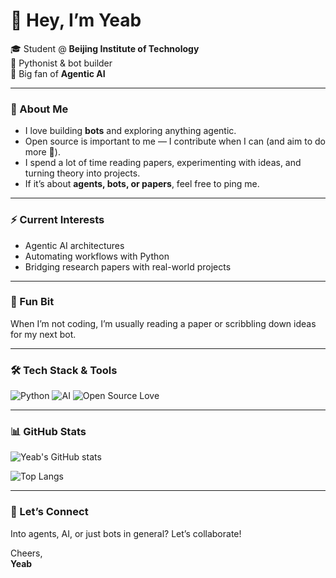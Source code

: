 # 👋 Hey, I’m Yeab  

🎓 Student @ **Beijing Institute of Technology**  
🐍 Pythonist & bot builder  
🤖 Big fan of **Agentic AI**  

---

### 🔧 About Me  
- I love building **bots** and exploring anything agentic.  
- Open source is important to me — I contribute when I can (and aim to do more 🚀).  
- I spend a lot of time reading papers, experimenting with ideas, and turning theory into projects.  
- If it’s about **agents, bots, or papers**, feel free to ping me.  

---

### ⚡ Current Interests  
- Agentic AI architectures  
- Automating workflows with Python  
- Bridging research papers with real-world projects  

---

### 🌱 Fun Bit  
When I’m not coding, I’m usually reading a paper or scribbling down ideas for my next bot.  

---

### 🛠️ Tech Stack & Tools  
![Python](https://img.shields.io/badge/Python-3776AB?style=for-the-badge&logo=python&logoColor=white)
![AI](https://img.shields.io/badge/Agentic_AI-FF6F00?style=for-the-badge&logo=OpenAI&logoColor=white)
![Open Source Love](https://img.shields.io/badge/Open%20Source-%E2%9D%A4-red?style=for-the-badge)

---

### 📊 GitHub Stats  
![Yeab's GitHub stats](https://github-readme-stats.vercel.app/api?username=yeabwang&show_icons=true&theme=radical)  

![Top Langs](https://github-readme-stats.vercel.app/api/top-langs/?username=yeabwang&layout=compact&theme=radical)

---

### 🤝 Let’s Connect  
Into agents, AI, or just bots in general? Let’s collaborate!  

Cheers,  
**Yeab**  
